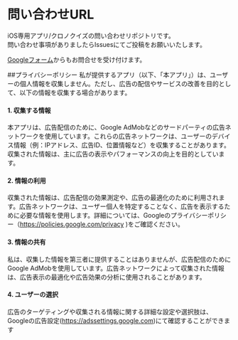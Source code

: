 # 問い合わせURL
iOS専用アプリ/クロノクイズの問い合わせリポジトリです。<br>
問い合わせ事項がありましたらIssuesにてご投稿をお願いいたします。<br>

[Googleフォーム](https://forms.gle/BEzYrUfyfPPRDdWB9)からもお問合せを受け付けます。

##プライバシーポリシー
私が提供するアプリ（以下、「本アプリ」）は、ユーザーの個人情報を収集しません。ただし、広告の配信やサービスの改善を目的として、以下の情報を収集する場合があります。
#### 1. 収集する情報
本アプリは、広告配信のために、Google AdMobなどのサードパーティの広告ネットワークを使用しています。これらの広告ネットワークは、ユーザーのデバイス情報（例：IPアドレス、広告ID、位置情報など）を収集することがあります。収集された情報は、主に広告の表示やパフォーマンスの向上を目的としています。
#### 2. 情報の利用
収集された情報は、広告配信の効果測定や、広告の最適化のために利用されます。広告ネットワークは、ユーザー個人を特定することなく、広告を表示するために必要な情報を使用します。詳細については、Googleのプライバシーポリシー（https://policies.google.com/privacy
)をご確認ください。
#### 3. 情報の共有
私は、収集した情報を第三者に提供することはありませんが、広告配信のためにGoogle AdMobを使用しています。広告ネットワークによって収集された情報は、広告表示の最適化や広告効果の分析に使用されることがあります。
#### 4. ユーザーの選択
広告のターゲティングや収集される情報に関する詳細な設定や選択肢は、Googleの広告設定(https://adssettings.google.com)にて確認することができます
